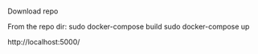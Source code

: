 # 
Download repo

From the repo dir:
sudo docker-compose build
sudo docker-compose up

http://localhost:5000/
